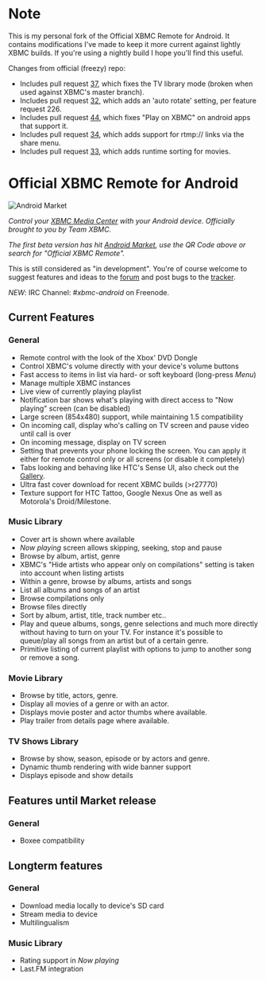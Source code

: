 Note
====

This is my personal fork of the Official XBMC Remote for Android. It contains modifications I've made to keep it more current against lightly XBMC builds. If you're using a nightly build I hope you'll find this useful.

Changes from official (freezy) repo:

* Includes pull request [37](https://github.com/freezy/android-xbmcremote/pull/37), which fixes the TV library mode (broken when used against XBMC's master branch).
* Includes pull request [32](https://github.com/freezy/android-xbmcremote/pull/32), which adds an 'auto rotate' setting, per feature request 226.
* Includes pull request [44](https://github.com/freezy/android-xbmcremote/pull/44), which fixes "Play on XBMC" on android apps that support it.
* Includes pull request [34](https://github.com/freezy/android-xbmcremote/pull/34), which adds support for rtmp:// links via the share menu.
* Includes pull request [33](https://github.com/freezy/android-xbmcremote/pull/33), which adds runtime sorting for movies.

Official XBMC Remote for Android
================================

![Android Market](http://chart.apis.google.com/chart?cht=qr&chs=135x135&chl=market://details?id=org.xbmc.android.remote)

_Control your [XBMC Media Center](http://xbmc.org/) with your Android device. Officially brought to you by Team XBMC._

*The first beta version has hit [Android Market](https://market.android.com/details?id=org.xbmc.android.remote), use the QR Code above or search for "Official XBMC Remote".*

This is still considered as "in development". You're of course welcome to suggest features and ideas to the [forum](http://forum.xbmc.org/forumdisplay.php?f=129) and post bugs to the [tracker](http://code.google.com/p/android-xbmcremote/issues/list).

*NEW*: IRC Channel: *#xbmc-android* on Freenode.


Current Features
----------------

### General

* Remote control with the look of the Xbox' DVD Dongle
* Control XBMC's volume directly with your device's volume buttons
* Fast access to items in list via hard- or soft keyboard (long-press _Menu_)
* Manage multiple XBMC instances
* Live view of currently playing playlist
* Notification bar shows what's playing with direct access to "Now playing" screen (can be disabled)
* Large screen (854x480) support, while maintaining 1.5 compatibility
* On incoming call, display who's calling on TV screen and pause video until call is over
* On incoming message, display on TV screen
* Setting that prevents your phone locking the screen. You can apply it either for remote control only or all screens (or disable it completely)
* Tabs looking and behaving like HTC's Sense UI, also check out the [Gallery](http://code.google.com/p/android-xbmcremote/wiki/Gallery).
* Ultra fast cover download for recent XBMC builds (>r27770)
* Texture support for HTC Tattoo, Google Nexus One as well as Motorola's Droid/Milestone.


### Music Library

* Cover art is shown where available
* _Now playing_ screen allows skipping, seeking, stop and pause
* Browse by album, artist, genre
* XBMC's "Hide artists who appear only on compilations" setting is taken into account when listing artists
* Within a genre, browse by albums, artists and songs
* List all albums and songs of an artist
* Browse compilations only
* Browse files directly
* Sort by album, artist, title, track number etc..
* Play and queue albums, songs, genre selections and much more directly without having to turn on your TV. For instance it's possible to queue/play all songs from an artist but of a certain genre.
* Primitive listing of current playlist with options to jump to another song or remove a song.


### Movie Library

* Browse by title, actors, genre.
* Display all movies of a genre or with an actor.
* Displays movie poster and actor thumbs where available.
* Play trailer from details page where available.


### TV Shows Library

* Browse by show, season, episode or by actors and genre.
* Dynamic thumb rendering with wide banner support
* Displays episode and show details


Features until Market release
-----------------------------


### General
* Boxee compatibility


Longterm features
-----------------


### General
* Download media locally to device's SD card
* Stream media to device
* Multilingualism


### Music Library
* Rating support in _Now playing_
* Last.FM integration


